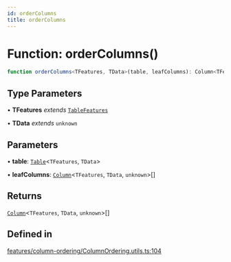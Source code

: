 ```yaml
---
id: orderColumns
title: orderColumns
---
```


# Function: orderColumns()

```ts
function orderColumns<TFeatures, TData>(table, leafColumns): Column<TFeatures, TData, unknown>[]
```

## Type Parameters

• **TFeatures** *extends* [`TableFeatures`](../interfaces/tablefeatures.md)

• **TData** *extends* `unknown`

## Parameters

• **table**: [`Table`](../type-aliases/table.md)\<`TFeatures`, `TData`\>

• **leafColumns**: [`Column`](../type-aliases/column.md)\<`TFeatures`, `TData`, `unknown`\>[]

## Returns

[`Column`](../type-aliases/column.md)\<`TFeatures`, `TData`, `unknown`\>[]

## Defined in

[features/column-ordering/ColumnOrdering.utils.ts:104](https://github.com/TanStack/table/blob/b1e6b79157b0debc7222660572b06c8b857f4605/packages/table-core/src/features/column-ordering/ColumnOrdering.utils.ts#L104)
